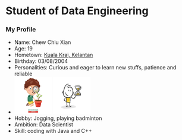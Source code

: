 # Student of Data Engineering
### My Profile
- Name: Chew Chiu Xian
- Age: 19
- Hometown: [Kuala Krai, Kelantan](https://www.google.com/maps/place/Kuala+Krai,+Kelantan/@5.4296709,101.8549791,10z/data=!3m1!4b1!4m6!3m5!1s0x31b670a18abc418f:0xb744c535a768028f!8m2!3d5.530813!4d102.2018512!16zL20vMGZ0NXE4?entry=ttu)
- Birthday: 03/08/2004
- Personalities: Curious and eager to learn new stuffs, patience and reliable
- <img src="/images/depositphotos_190573646-stock-illustration-vector-illustration-curious-kid-emotion.jpg" height=100 width=100>
  <img src="/images/360_F_177109288_l0zKEkM0ifKINUanzLgtqvRGcJFVCs3o.jpg" height=100 width=100>
- Hobby: Jogging, playing badminton
- Ambition: Data Scientist
- Skill: coding with Java and C++

